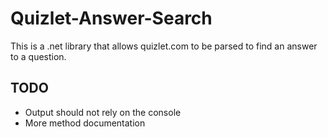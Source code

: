 # Quizlet-Answer-Search
This is a .net library that allows quizlet.com to be parsed to find an answer to a question.

## TODO
- Output should not rely on the console
- More method documentation
